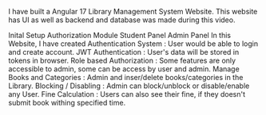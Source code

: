 I have built a Angular 17 Library Management System Website.
This website has UI as well as backend and database was made during this video.

 Inital Setup
 Authorization Module
 Student Panel
 Admin Panel
In this Website, I have created 
 Authentication System : User would be able to login and create account.
 JWT Authentication : User's data will be stored in tokens in browser.
 Role based Authorization : Some features are only accessible to admin, some can be access by user and admin.
 Manage Books and Categories : Admin and inser/delete books/categories in the Library.
 Blocking / Disabling : Admin can block/unblock or disable/enable any User.
 Fine Calculation : Users can also see their fine, if they doesn't submit book withing specified time.
